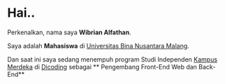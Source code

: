 # Hai..

Perkenalkan, nama saya **Wibrian Alfathan**.

Saya adalah **Mahasiswa** di [Universitas Bina Nusantara Malang](https://binus.ac.id/malang/).

Dan saat ini saya sedang menempuh program Studi Independen [Kampus Merdeka](https://kampusmerdeka.kemdikbud.go.id/) di [Dicoding](https://www.dicoding.com/) sebagai ** Pengembang Front-End Web dan Back-End**

<!---
Wibrian/Wibrian is a ✨ special ✨ repository because its `README.md` (this file) appears on your GitHub profile.
You can click the Preview link to take a look at your changes.
--->
